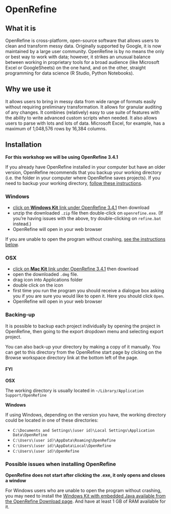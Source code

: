 # OpenRefine

## What it is

OpenRefine is cross-platform, open-source software that allows users to clean and transform messy data. Originally supported by Google, it is now maintained by a large user community. OpenRefine is by no means the only or best way to work with data; however, it strikes an unusual balance between working in proprietary tools for a broad audience (like Microsoft Excel or GoogleSheets) on the one hand, and on the other, straight programming for data science (R Studio, Python Notebooks).

## Why we use it

It allows users to bring in messy data from wide range of formats easily without requiring preliminary transformation. It allows for granular auditing of any changes. It combines (relatively) easy to use suite of features with the ability to write advanced custom scripts when needed. It also allows users to parse with lots and lots of data. Microsoft Excel, for example, has a maximum of 1,048,576 rows by 16,384 columns.

## Installation

**For this workshop we will be using OpenRefine 3.4.1**

If you already have OpenRefine installed in your computer but have an older version, OpenRefine recommends that you backup your working directory (i.e. the folder in your computer where OpenRefine saves projects). If you need to backup your working directory, [follow these instructions](#backing-up).

### Windows

* [click on **Windows Kit** link under OpenRefine 3.4.1](http://openrefine.org/download.html) then download 
* unzip the downloaded `.zip` file then double-click on `openrefine.exe`. (If you’re having issues with the above, try double-clicking on `refine.bat` instead.)
* OpenRefine will open in your web browser

If you are unable to open the program without crashing, [see the instructions below](#user-content-possible-issues-when-installing-openrefine).


### OSX

* [click on **Mac Kit** link under OpenRefine 3.4.1](http://openrefine.org/download.html) then download
* open the downloaded `.dmg` file.
* drag icon into Applications folder
* double click on the icon
* first time you run the program you should receive a dialogue box asking you if you are sure you would like to open it. Here you should click `Open`. 
* OpenRefine will open in your web browser

### Backing-up

It is possible to backup each project individually by opening the project in OpenRefine, then going to the export dropdown menu and selecting export project. 

You can also back-up your directory by making a copy of it manually. You can get to this directory from the OpenRefine start page by clicking on the Browse workspace directory link at 
the bottom left of the page.

#### FYI

**OSX**

The working directory is usually located in `~/Library/Application Support/OpenRefine`

**Windows**

If using Windows, depending on the version you have, the working directory could be located in one of these directories:

* `C:\Documents and Settings\(user id)\Local Settings\Application Data\OpenRefine`
* `C:\Users\(user id)\AppData\Roaming\OpenRefine`
* `C:\Users\(user id)\AppData\Local\OpenRefine`
* `C:\Users\(user id)\OpenRefine`

### Possible issues when installing OpenRefine

**OpenRefine does not start after clicking the .exe, it only opens and closes a window**

For Windows users who are unable to open the program without crashing, you may need to install the [Windows Kit with embedded Java available from the OpenRefine Download page](https://openrefine.org/download.html). And have at least 1 GB of RAM available for it.



